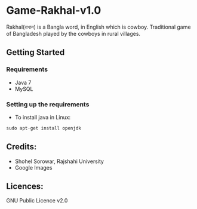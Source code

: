 # Game-Rakhal-v1.0

Rakhal(রাখাল) is a Bangla word, in English which is cowboy. Traditional game of Bangladesh played by the cowboys in rural villages.

## Getting Started

### Requirements

- Java 7
- MySQL

### Setting up the requirements

* To install java in Linux:
```groovy
sudo apt-get install openjdk
```

## Credits:

* Shohel Sorowar, Rajshahi University
* Google Images

## Licences:

GNU Public Licence v2.0
